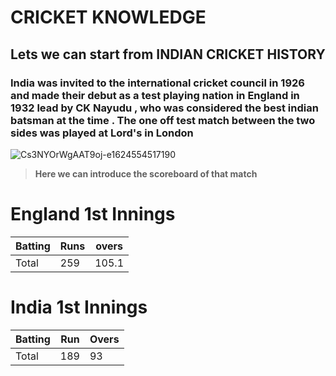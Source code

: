 # **CRICKET KNOWLEDGE**

## **Lets we can start from INDIAN CRICKET HISTORY**

### India was invited to the international cricket council in **1926** and made their debut as a test playing nation in England in 1932 lead by CK Nayudu , who was considered the best indian batsman at the time . The one off test match between the two sides was played at Lord's in London

![Cs3NYOrWgAAT9oj-e1624554517190](https://github.com/user-attachments/assets/0a5e0944-eded-4ff8-9085-ecb40d4b9cec)


>**Here we can introduce the scoreboard of that match**

# England 1st Innings 



Batting | Runs | overs
---------|----------|---------
 Total | 259 | 105.1


 


 # India 1st Innings


Batting | Run | Overs
---------|----------|---------
 Total |189  | 93
